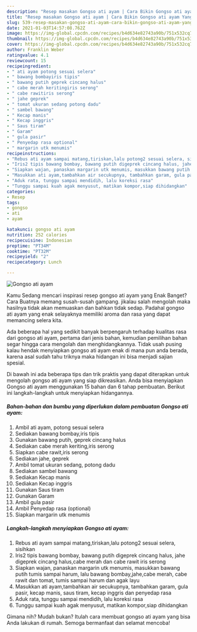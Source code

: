 ```yaml
---
description: "Resep masakan Gongso ati ayam | Cara Bikin Gongso ati ayam Yang Lezat Sekali"
title: "Resep masakan Gongso ati ayam | Cara Bikin Gongso ati ayam Yang Lezat Sekali"
slug: 539-resep-masakan-gongso-ati-ayam-cara-bikin-gongso-ati-ayam-yang-lezat-sekali
date: 2021-01-03T14:57:08.762Z
image: https://img-global.cpcdn.com/recipes/b4d634e82743a90b/751x532cq70/gongso-ati-ayam-foto-resep-utama.jpg
thumbnail: https://img-global.cpcdn.com/recipes/b4d634e82743a90b/751x532cq70/gongso-ati-ayam-foto-resep-utama.jpg
cover: https://img-global.cpcdn.com/recipes/b4d634e82743a90b/751x532cq70/gongso-ati-ayam-foto-resep-utama.jpg
author: Franklin Weber
ratingvalue: 4.1
reviewcount: 15
recipeingredient:
- " ati ayam potong sesuai selera"
- " bawang bombayiris tipis"
- " bawang putih geprek cincang halus"
- " cabe merah keritingiris serong"
- " cabe rawitiris serong"
- " jahe geprek"
- " tomat ukuran sedang potong dadu"
- " sambel bawang"
- " Kecap manis"
- " Kecap inggris"
- " Saus tiram"
- " Garam"
- " gula pasir"
- " Penyedap rasa optional"
- " margarin utk menumis"
recipeinstructions:
- "Rebus ati ayam sampai matang,tiriskan,lalu potong2 sesuai selera, sisihkan"
- "Iris2 tipis bawang bombay, bawang putih digeprek cincang halus, jahe digeprek cincang halus,cabe merah dan cabe rawit iris serong"
- "Siapkan wajan, panaskan margarin utk menumis, masukkan bawang putih tumis sampai harum, lalu bawang bombay,jahe,cabe merah, cabe rawit dan tomat, tumis sampai harum dan agak layu"
- "Masukkan ati ayam,tambahkan air secukupnya, tambahkan garam, gula pasir, kecap manis, saus tiram, kecap inggris dan penyedap rasa"
- "Aduk rata, tunggu sampai mendidih, lalu koreksi rasa"
- "Tunggu sampai kuah agak menyusut, matikan kompor,siap dihidangkan"
categories:
- Resep
tags:
- gongso
- ati
- ayam

katakunci: gongso ati ayam 
nutrition: 252 calories
recipecuisine: Indonesian
preptime: "PT34M"
cooktime: "PT32M"
recipeyield: "2"
recipecategory: Lunch

---
```



![Gongso ati ayam](https://img-global.cpcdn.com/recipes/b4d634e82743a90b/751x532cq70/gongso-ati-ayam-foto-resep-utama.jpg)

Kamu Sedang mencari inspirasi resep gongso ati ayam yang Enak Banget? Cara Buatnya memang susah-susah gampang. jikalau salah mengolah maka hasilnya tidak akan memuaskan dan bahkan tidak sedap. Padahal gongso ati ayam yang enak selayaknya memiliki aroma dan rasa yang dapat memancing selera kita.



Ada beberapa hal yang sedikit banyak berpengaruh terhadap kualitas rasa dari gongso ati ayam, pertama dari jenis bahan, kemudian pemilihan bahan segar hingga cara mengolah dan menghidangkannya. Tidak usah pusing kalau hendak menyiapkan gongso ati ayam enak di mana pun anda berada, karena asal sudah tahu triknya maka hidangan ini bisa menjadi sajian spesial.


Di bawah ini ada beberapa tips dan trik praktis yang dapat diterapkan untuk mengolah gongso ati ayam yang siap dikreasikan. Anda bisa menyiapkan Gongso ati ayam menggunakan 15 bahan dan 6 tahap pembuatan. Berikut ini langkah-langkah untuk menyiapkan hidangannya.

<!--inarticleads1-->

##### Bahan-bahan dan bumbu yang diperlukan dalam pembuatan Gongso ati ayam:

1. Ambil  ati ayam, potong sesuai selera
1. Sediakan  bawang bombay,iris tipis
1. Gunakan  bawang putih, geprek cincang halus
1. Sediakan  cabe merah keriting,iris serong
1. Siapkan  cabe rawit,iris serong
1. Sediakan  jahe, geprek
1. Ambil  tomat ukuran sedang, potong dadu
1. Sediakan  sambel bawang
1. Sediakan  Kecap manis
1. Sediakan  Kecap inggris
1. Gunakan  Saus tiram
1. Gunakan  Garam
1. Ambil  gula pasir
1. Ambil  Penyedap rasa (optional)
1. Siapkan  margarin utk menumis




<!--inarticleads2-->

##### Langkah-langkah menyiapkan Gongso ati ayam:

1. Rebus ati ayam sampai matang,tiriskan,lalu potong2 sesuai selera, sisihkan
1. Iris2 tipis bawang bombay, bawang putih digeprek cincang halus, jahe digeprek cincang halus,cabe merah dan cabe rawit iris serong
1. Siapkan wajan, panaskan margarin utk menumis, masukkan bawang putih tumis sampai harum, lalu bawang bombay,jahe,cabe merah, cabe rawit dan tomat, tumis sampai harum dan agak layu
1. Masukkan ati ayam,tambahkan air secukupnya, tambahkan garam, gula pasir, kecap manis, saus tiram, kecap inggris dan penyedap rasa
1. Aduk rata, tunggu sampai mendidih, lalu koreksi rasa
1. Tunggu sampai kuah agak menyusut, matikan kompor,siap dihidangkan




Gimana nih? Mudah bukan? Itulah cara membuat gongso ati ayam yang bisa Anda lakukan di rumah. Semoga bermanfaat dan selamat mencoba!
